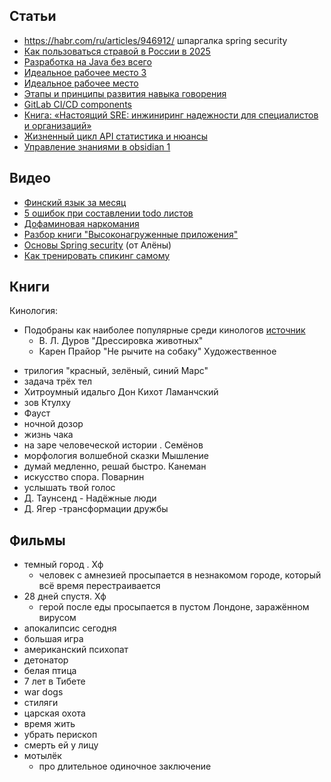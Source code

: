 ## Статьи
- https://habr.com/ru/articles/946912/ шпаргалка spring security 
- [Как пользоваться стравой в России в 2025](https://t-j.ru/strava/?utm_referrer=android-app%3A%2F%2Fcom.google.android.googlequicksearchbox%2F)
- [Разработка на Java без всего](https://habr.com/ru/articles/942674/)
- [Идеальное рабочее место 3](https://habr.com/ru/articles/941806/)
- [Идеальное рабочее место](https://habr.com/ru/companies/selectel/articles/916236/)
- [Этапы и принципы развития навыка говорения](https://share.google/aHjNmVWRdRFRIZTh4)
- [GitLab CI/CD components](https://habr.com/ru/companies/ruvds/articles/928360/)
- [Книга: «Настоящий SRE: инжиниринг надежности для специалистов и организаций»](https://habr.com/ru/companies/piter/articles/911086/)
- [Жизненный цикл API статистика и нюансы](https://habr.com/ru/articles/943126/)
- [Управление знаниями в obsidian 1](https://rutube.ru/video/45848d3140e440c5a442c3edecd68314/?r=a)

## Видео
* [Финский язык за месяц](https://youtu.be/pJUttqlDEHw?feature=shared)
* [5 ошибок при составлении todo листов](https://youtu.be/nGhy1m12rJ4?si=X7kmNCY-PFI3y10S)
* [Дофаминовая наркомания](https://rutube.ru/video/45848d3140e440c5a442c3edecd68314/?r=a)
* [Разбор книги "Высоконагруженные приложения"](https://youtu.be/owjrIB_5go8?feature=shared)
* [Основы Spring security](https://www.youtube.com/live/nSu9ElsnNtY?si=gDC0gAkjwl0D3Mq8) (от Алёны)
* [Как тренировать спикинг самому](https://youtu.be/jFVfgjxhHKU?feature=shared)
## Книги
Кинология:
* Подобраны как наиболее популярные среди кинологов [источник](https://dzen.ru/a/YCIqWkhJpjYIHIwH)
	* В. Л. Дуров "Дрессировка животных"
	* Карен Прайор "Не рычите на собаку"
Художественное
- трилогия "красный, зелёный, синий Марс"
- задача трёх тел
- Хитроумный идальго Дон Кихот Ламанчский
- зов Ктулху 
- Фауст
- ночной дозор
- жизнь чака
- на заре человеческой истории . Семёнов
- морфология волшебной сказки
Мышление
- думай медленно, решай быстро. Канеман
- искусство спора. Поварнин
- услышать твой голос
- Д. Таунсенд - Надёжные люди
- Д. Ягер -трансформации дружбы

## Фильмы 
- темный город . Хф
	- человек с амнезией просыпается в незнакомом городе, который всё время перестраивается
- 28 дней спустя. Хф
	- герой после еды просыпается в пустом Лондоне, заражённом вирусом
- апокалипсис сегодня 
- большая игра
- американский психопат
- детонатор
- белая птица 
- 7 лет в Тибете
- war dogs
- стиляги
- царская охота
- время жить
- убрать перископ
- смерть ей у лицу
- мотылёк
	- про длительное одиночное заключение
